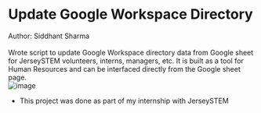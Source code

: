 # Update Google Workspace Directory
Author: Siddhant Sharma
<br>
<br>
Wrote script to update Google Workspace directory data from Google sheet for JerseySTEM volunteers, interns, managers, etc. It is built as a tool for Human Resources and can be interfaced directly from the Google sheet page. 
<br>
![image](https://github.com/SiddhantGSharma/code-haven/assets/55033732/adcafb51-d9b6-44d7-b6a3-828b66cf47ae)
<br>
* This project was done as part of my internship with JerseySTEM 
